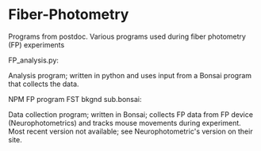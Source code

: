 # Fiber-Photometry
Programs from postdoc. Various programs used during fiber photometry (FP) experiments

FP_analysis.py: 

Analysis program; written in python and uses input from a Bonsai program that collects the data.


NPM FP program FST bkgnd sub.bonsai: 

Data collection program; written in Bonsai; collects FP data from FP device (Neurophotometrics) and tracks mouse movements during experiment. 
Most recent version not available; see Neurophotometric's version on their site. 
